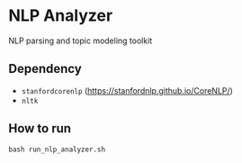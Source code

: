 # NLP Analyzer
NLP parsing and topic modeling toolkit

## Dependency
* ```stanfordcorenlp``` (https://stanfordnlp.github.io/CoreNLP/)
* ```nltk```

## How to run
```
bash run_nlp_analyzer.sh
```
